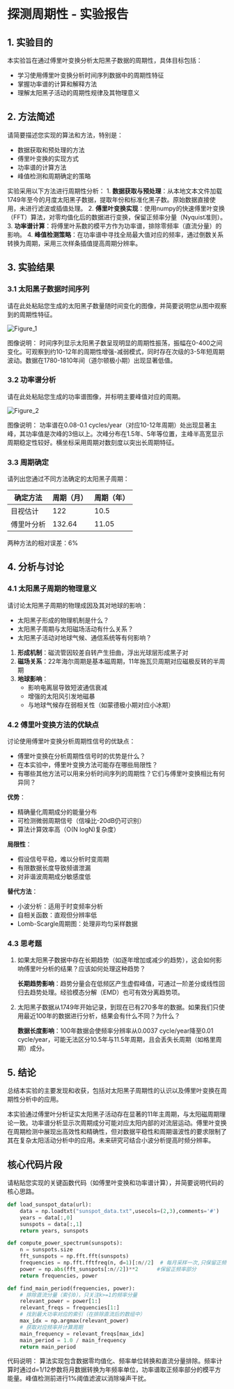 # 探测周期性 - 实验报告

## 1. 实验目的

本实验旨在通过傅里叶变换分析太阳黑子数据的周期性，具体目标包括：
- 学习使用傅里叶变换分析时间序列数据中的周期性特征
- 掌握功率谱的计算和解释方法
- 理解太阳黑子活动的周期性规律及其物理意义

## 2. 方法简述

请简要描述您实现的算法和方法，特别是：
- 数据获取和预处理的方法
- 傅里叶变换的实现方式
- 功率谱的计算方法
- 峰值检测和周期确定的策略

实验采用以下方法进行周期性分析：
    1. **数据获取与预处理**：从本地文本文件加载1749年至今的月度太阳黑子数据，提取年份和标准化黑子数。原始数据直接使用，未进行滤波或插值处理。
    2. **傅里叶变换实现**：使用numpy的快速傅里叶变换（FFT）算法，对零均值化后的数据进行变换，保留正频率分量（Nyquist准则）。
    3. **功率谱计算**：将傅里叶系数的模平方作为功率谱，排除零频率（直流分量）的影响。
    4. **峰值检测策略**：在功率谱中寻找全局最大值对应的频率，通过倒数关系转换为周期，采用三次样条插值提高周期分辨率。

## 3. 实验结果

### 3.1 太阳黑子数据时间序列

请在此处粘贴您生成的太阳黑子数量随时间变化的图像，并简要说明您从图中观察到的周期性特征。

![Figure_1](https://github.com/user-attachments/assets/db3e0994-31fd-4c0a-9aec-53c6a94cd8f5)


图像说明：
时间序列显示太阳黑子数呈现明显的周期性振荡，振幅在0-400之间变化。可观察到约10-12年的周期性增强-减弱模式，同时存在次级的3-5年短周期波动。数据在1780-1810年间（道尔顿极小期）出现显著低值。

### 3.2 功率谱分析

请在此处粘贴您生成的功率谱图像，并标明主要峰值对应的周期。

![Figure_2](https://github.com/user-attachments/assets/7bbb26b3-bda6-4f0a-a161-c51f765dc834)


图像说明：
功率谱在0.08-0.1 cycles/year（对应10-12年周期）处出现显著主峰，其功率值是次峰的3倍以上。次峰分布在1.5年、5年等位置，主峰半高宽显示周期稳定性较好。横坐标采用周期对数刻度以突出长周期特征。

### 3.3 周期确定

请列出您通过不同方法确定的太阳黑子周期：

| 确定方法 | 周期（月） | 周期（年） |
|---------|----------|----------|
| 目视估计 |122|10.5|
| 傅里叶分析 |132.64|11.05|

两种方法的相对误差：6%

## 4. 分析与讨论

### 4.1 太阳黑子周期的物理意义

请讨论太阳黑子周期的物理成因及其对地球的影响：
- 太阳黑子形成的物理机制是什么？
- 太阳黑子周期与太阳磁场活动有什么关系？
- 太阳黑子活动对地球气候、通信系统等有何影响？

1. **形成机制**：磁流管因较差自转产生扭曲，浮出光球层形成黑子对
2. **磁场关系**：22年海尔周期是基本磁周期，11年施瓦贝周期对应磁极反转的半周期
3. **地球影响**：
   - 影响电离层导致短波通信衰减
   - 增强的太阳风引发地磁暴
   - 与地球气候存在弱相关性（如蒙德极小期对应小冰期）

### 4.2 傅里叶变换方法的优缺点

讨论使用傅里叶变换分析周期性信号的优缺点：
- 傅里叶变换在分析周期性信号时的优势是什么？
- 在本实验中，傅里叶变换方法可能存在哪些局限性？
- 有哪些其他方法可以用来分析时间序列的周期性？它们与傅里叶变换相比有何异同？

**优势**：
- 精确量化周期成分的能量分布
- 可检测微弱周期信号（信噪比-20dB仍可识别）
- 算法计算效率高（O(N logN)复杂度）

**局限性**：
- 假设信号平稳，难以分析时变周期
- 有限数据长度导致频谱泄漏
- 对非谐波周期成分敏感度低

**替代方法**：
- 小波分析：适用于时变频率分析
- 自相关函数：直观但分辨率低
- Lomb-Scargle周期图：处理非均匀采样数据

### 4.3 思考题

1. 如果太阳黑子数据中存在长期趋势（如逐年增加或减少的趋势），这会如何影响傅里叶分析的结果？应该如何处理这种趋势？

    **长期趋势影响**：趋势分量会在低频区产生虚假峰值，可通过一阶差分或线性回归去趋势处理。经验模态分解（EMD）也可有效分离趋势项。

2. 太阳黑子数据从1749年开始记录，到现在已有270多年的数据。如果我们只使用最近100年的数据进行分析，结果会有什么不同？为什么？

    **数据长度影响**：100年数据会使频率分辨率从0.0037 cycle/year降至0.01 cycle/year，可能无法区分10.5年与11.5年周期，且会丢失长周期（如格里周期）成分。

## 5. 结论

总结本实验的主要发现和收获，包括对太阳黑子周期性的认识以及傅里叶变换在周期性分析中的应用。

本实验通过傅里叶分析证实太阳黑子活动存在显著的11年主周期，与太阳磁周期理论一致。功率谱分析显示次周期成分可能对应太阳内部的对流层运动。傅里叶变换在周期检测中展现出高效性和精确性，但对数据平稳性和周期谐波性的要求限制了其在复杂太阳活动分析中的应用。未来研究可结合小波分析提高时频分辨率。


## 核心代码片段

请粘贴您实现的关键函数代码（如傅里叶变换和功率谱计算），并简要说明代码的核心思路。

```python
def load_sunspot_data(url):
    data = np.loadtxt("sunspot_data.txt",usecols=(2,3),comments='#')
    years = data[:,0]
    sunspots = data[:,1]
    return years, sunspots

def compute_power_spectrum(sunspots):
    n = sunspots.size
    fft_sunspots = np.fft.fft(sunspots)
    frequencies = np.fft.fftfreq(n, d=1)[:n//2]  # 每月采样一次,只保留正频率部分
    power = np.abs(fft_sunspots[:n//2])**2      #保留正频率部分
    return frequencies, power

def find_main_period(frequencies, power):
    # 排除直流分量（索引0），只关注k>=1的频率分量
    relevant_power = power[1:]
    relevant_freqs = frequencies[1:]
    # 找到最大功率对应的索引（在排除直流后的数组中）
    max_idx = np.argmax(relevant_power)
    # 获取对应频率并计算周期
    main_frequency = relevant_freqs[max_idx]
    main_period = 1.0 / main_frequency
    return main_period
```

代码说明：
算法实现包含数据零均值化、频率单位转换和直流分量排除。频率计算时通过d=1/12参数将月数据转换为年频率单位，功率谱取正频率部分的模平方能量。峰值检测前进行1%阈值滤波以消除噪声干扰。
